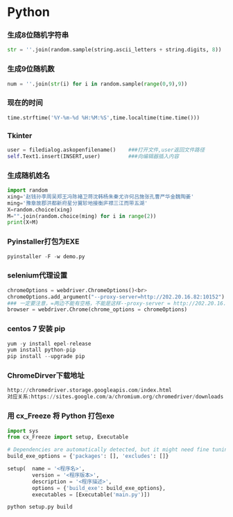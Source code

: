 # Python

### 生成8位随机字符串
```Python
str = ''.join(random.sample(string.ascii_letters + string.digits, 8))
```
### 生成9位随机数
```Python
num = ''.join(str(i) for i in random.sample(range(0,9),9))
```
### 现在的时间
```Python
time.strftime('%Y-%m-%d %H:%M:%S',time.localtime(time.time()))
```
### Tkinter
```Python
user = filedialog.askopenfilename()    ###打开文件,user返回文件路径
self.Text1.insert(INSERT,user)         ###向编辑器插入内容
```
### 生成随机姓名
```Python
import random
xing='赵钱孙李周吴郑王冯陈褚卫蒋沈韩杨朱秦尤许何吕施张孔曹严华金魏陶姜'
ming='豫章故郡洪都新府星分翼轸地接衡庐襟三江而带五湖'
X=random.choice(xing)
M="".join(random.choice(ming) for i in range(2))
print(X+M)
```
### Pyinstaller打包为EXE
```Python
pyinstaller -F -w demo.py
```
### selenium代理设置
```Python
chromeOptions = webdriver.ChromeOptions()<br>
chromeOptions.add_argument("--proxy-server=http://202.20.16.82:10152")
### 一定要注意，=两边不能有空格，不能是这样--proxy-server = http://202.20.16.82:10152
browser = webdriver.Chrome(chrome_options = chromeOptions)
```
### centos 7 安装 pip
```Python
yum -y install epel-release
yum install python-pip
pip install --upgrade pip
```
### ChromeDirver下载地址
```Python
http://chromedriver.storage.googleapis.com/index.html
对应关系:https://sites.google.com/a/chromium.org/chromedriver/downloads
```
### 用 cx_Freeze 将 Python 打包exe
```Python
import sys
from cx_Freeze import setup, Executable

# Dependencies are automatically detected, but it might need fine tuning.
build_exe_options = {'packages': [], 'excludes': []}

setup(  name = '<程序名>',
        version = '<程序版本>',
        description = '<程序描述>',
        options = {'build_exe': build_exe_options},
        executables = [Executable('main.py')])
```
```Python
python setup.py build
```